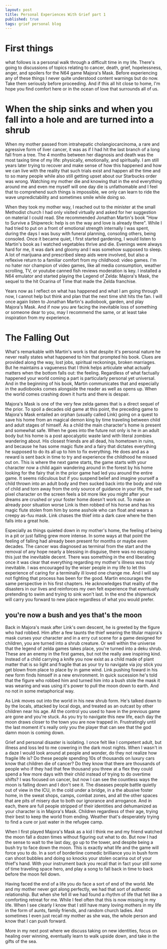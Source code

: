 ```yaml
---
layout: post
title: Personal Experiences With Grief part 1
published: true
tags: grief personal blog
---
```


# First things 
what follows is a personal walk through a difficult time in my life. There's going to discussions of topics relating to cancer, death, grief, hopelessness, anger, and spoilers for the N64 game Majora's Mask. Before experiencing any of these things I never quite understood content warnings but do now. Take them seriously before proceeding. And if this all hit close to home, I'm hope you find comfort here or in the ocean of love that surrounds all of us. 

# When the ship sinks and when you fall into a hole and are turned into a shrub
When my mother passed from intrahepatic cholangiocarcinoma, a rare and agressive form of liver cancer, it was as if I had hit the last branch of a long fall from a tree. The 4 months between her diagnosis and death was the most taxing time of my life: physically, emotionally, and spiritually. I am still years later trying to recover and make sense of how this happened and how we can live with the reality that such trials exist and happen all the time and to so many people while also still getting upset about our Starbucks order was wrong. Watching my mother die and knowing that in the end everything around me and even me myself will one day die is unfathomable and I feel that to comprehend such things is impossible, we only can learn to ride the wave unpredictability and sometimes smile while doing so. 

When they took my mother way, I reached out to the minister at the small Methodist church I had only visited virtually and asked for her suggestion on material I could read. She recommended Jonathan Martin's book "How to Survive a Shipwreck: help is on the way and love is already there". While I had tried to put on a front of emotional strength internally I was spent, during the days I was busy with funeral planning, consoling others, being consoled. Once it became quiet, I first started gardening, I would listen to Martin's book as I watched vegetables thrive and die. Evenings were always hard for me, it was dark and gloomy and I was somehow supposed to sleep. A lot of marijuana and prescribed sleep aids were involved, but also a reflexive return to a familiar comfort from my childhood: video games. I'm no hater nor champion of video games, like all media consumption, weather scrolling, TV, or youtube canned fish reviews moderation is key. I installed a N64 emulator and started playing the Legend of Zelda: Majora's Mask, the sequel to the hit Ocarina of Time that made the Zelda franchise. 

Years now as I reflect on what has happened and what I am going through now, I cannot help but think and plan that the next time shit hits the fan. I will once again listen to Jonathan Martin's audiobook, garden, and play Majora's Mask. And if now you are facing the inevitable loss of something or someone dear to you, may I recommend the same, or at least take inspiration from my experience. 

# The Falling Out
What's remarkable with Martin's work is that despite it's personal nature he never really states what happened to him that prompted his book. Clues are provided along the way, lost jobs, spiritual reckonings, broken marriages. But he maintains a vagueness that I think helps articulate what actually matters when the bottom falls out: the feeling. Regardless of what factually happened your world coming a part is particularly personal yet universal. And in the beginning of his book, Martin communicates that and especially in the audiobooks comes alongside the reader as well as opens up. When the world comes crashing down it hurts and there is despair. 

Majora's Mask is one of the very few zelda games that is a direct sequel of the prior. To spoil a decades old game at this point, the preceding game to Majora's Mask entailed an orphan (usually called Link) going on a quest to save his home from an magical demon king by time traveling between child and adult stages of himself. As a child the main character's home is present and somewhat safe. When he goes into the future not only is he in an adult body but his home is a post apocalyptic waste land with literal zombies wandering about. His closest friends are all dead, his hometown in ruins, and because he has some magic flute and a fairy that dictates everything he supposed to do its all up to him to fix everything. He does and as a reward is sent back in time to try and experience the childhood he missed out on. This is where the next game starts, the game starts with your character now a child again wandering around in the forest by his home looking for the fairy that in the prior game had led you around the entire game. It seems ridiculous but if you suspend belief and imagine yourself a child thrown into an adult body and then sucked back into the body and role of child and torn away from the only source of guidance in your life, the sad pixel character on the screen feels a bit more like you might after your dreams are crushed or your foster home doesn't work out. To make an already poor situation worse Link is then robbed of his horse and has his magic flute stolen from him by some asshole who can float and wears a creepy as-fuu mask. Link chases the thief into a dark cave where he then falls into a great hole. 

Especially as things quieted down in my mother's home, the feeling of being in a pit or just falling grew more intense. In some ways at that point the feeling of falling had already been present for months or maybe even decades. The cancer was diagnosed as terminal from the start and the removal of any hope nearly a blessing in disguise, there was no escaping this just the inevitable decent. There was something in the end liberating once it was clear that everything regarding my mother's illness was truly inevitable. I was encouraged by the wiser people in my life to let this experience of caring for a terminally ill loved one change me. And I will say not fighting that process has been for the good. Martin encourages the same perspective in his first chapters. He acknowledges that reality of the disasters in our lives and reinforces my own felt experience that eventually pretending to swim and trying to sink won't last. In the end the shipwreck will carry you forward to new place regardless of what you would prefer. 

## you're now a bush and yes that's the moon 

Back in Majora's mask after Link's own descent, he is greeted by the figure who had robbed. Him after a few taunts the thief wearing the titular majora's mask curses your character and in a erry cut scene for a game designed for children, you are turned into a shrub creature. Or well within the universe that the legend of zelda games takes place, you're turned into a deku shrub. These are an enemy in the first games, but not the really awe inspiring kind. Instead of a child carrying a knife you now exist as a child made of plant matter that is so light and fragile that as your try to navigate via joy stick you get blown from place to place by in game wind. Link pushing foward in his new form finds himself in a new environment. In quick sucession he's told that the figure who robbed him and turned him into a bush stole the mask it was wearing and was using it's power to pull the moon down to earth. And no not in some metaphorical way. 

As Link moves out into the world in his new shrub form. He's talked down to by the locals, attacked by local dogs, and treated as an outcast by other children near his age. All the control you used to have in the previous game are gone and you're stuck. As you try to navigate this new life, each day the moon draws closer to the town you are now trapped in. Frustratingly until the last moment it's really only you the player that can see that the god damn moon is coming down.

Grief and personal disaster is isolating. I once felt like I competent adult, but illness and loss led to me cowering in the dark most nights. When I wasn't in a daze I would look around at people and wonder, do they not realize how fragile life is? Do these people spending 10s of thousands on luxury cars know that children die of cancer? Do they know that there are thousands of people who if they had that few thousand you threw at a flex they could spend a few more days with their child instead of trying to do overtime shifts? I was focused on cancer, but now I can see the countless ways the moon is falling down and I don't see it. The diseases people battle quietly out of view in the ICU, in the cold under a bridge, in a the abusive foster home, in the sweat shops, camps, combat zones, and all the other spaces that are pits of misery due to both our ignorance and arrogance. And in each, there are full people stripped of their identities and dehumanized as your character is in Majora's Mask. Children regardless of their age, trying their best to keep the world from ending. Weather that's desperately trying to find a cure or just water in the refugee camp. 

When I first played Majora's Mask as a kid I think me and my friend watched the moon fall a dozen times without figuring out what to do. But now I had the sense to wait to the last day, go up to the tower, and despite being a bush try to face down the moon. This is exactly what life and the game will force you to do. In a sort of borderline comedic brilliance you in bush form can shoot bubbles and doing so knocks your stolen ocarina out of your thief's hand. With your instrument back you recall that in fact your still some of time traveling space hero, and play a song to fall back in time to back before the moon fell down. 

Having faced the end of a life you do face a sort of end of the world. Me and my mother never got along perfectly, we had that sort of authentic relationship. But when she fell ill we had found a rhythm of life that felt like a comforting retreat for me. While I feel often that this is now missing in my life. When I see clearly I know that I still have many loving mothers in my life in the form of aunts, family friends, and random church ladies. And sometimes I even just recall my mother as she was, the whole person and know that I can push forward. 

More in my next post where we discuss taking on new identities, focus on healing over winning,  eventually learn to walk upside down, and take in the gifts of the sea. 